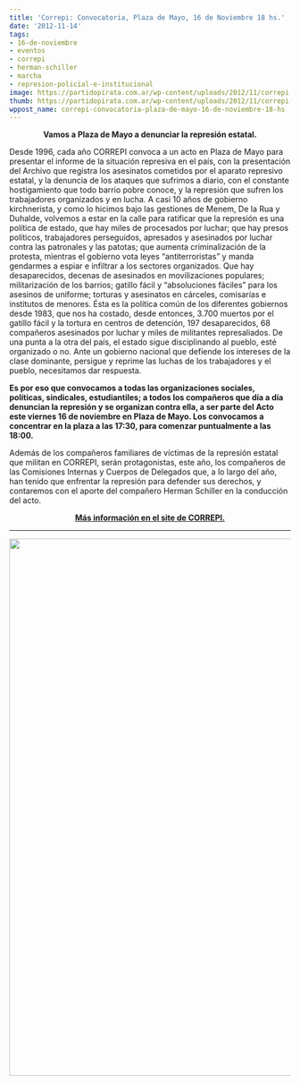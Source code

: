 ```yaml
---
title: 'Correpi: Convocatoria, Plaza de Mayo, 16 de Noviembre 18 hs.'
date: '2012-11-14'
tags:
- 16-de-noviembre
- eventos
- correpi
- herman-schiller
- marcha
- represion-policial-e-institucional
image: https://partidopirata.com.ar/wp-content/uploads/2012/11/correpi.jpg
thumb: https://partidopirata.com.ar/wp-content/uploads/2012/11/correpi-150x150.jpg
wppost_name: correpi-convocatoria-plaza-de-mayo-16-de-noviembre-18-hs
---
```


<p style="text-align: center;"><strong>Vamos a Plaza de Mayo a denunciar la represión estatal.</strong></p>
<p style="text-align: left;">Desde 1996, cada año CORREPI convoca a un acto en Plaza de Mayo para presentar el informe de la situación represiva en el país, con la presentación del Archivo que registra los asesinatos cometidos por el aparato represivo estatal, y la denuncia de los ataques que sufrimos a diario, con el constante hostigamiento que todo barrio pobre conoce, y la represión que sufren los trabajadores organizados y en lucha.
A casi 10 años de gobierno kirchnerista, y como lo hicimos bajo las gestiones de Menem, De la Rua y Duhalde, volvemos a estar en la calle para ratificar que la represión es una política de estado, que hay miles de procesados por luchar; que hay presos políticos, trabajadores perseguidos, apresados y asesinados por luchar contra las patronales y las patotas; que aumenta criminalización de la protesta, mientras el gobierno vota leyes “antiterroristas” y manda gendarmes a espiar e infiltrar a los sectores organizados. Que hay desaparecidos, decenas de asesinados en movilizaciones populares; militarización de los barrios; gatillo fácil y “absoluciones fáciles” para los asesinos de uniforme; torturas y asesinatos en cárceles, comisarías e institutos de menores.
Ésta es la política común de los diferentes gobiernos desde 1983, que nos ha costado, desde entonces, 3.700 muertos por el gatillo fácil y la tortura en centros de detención, 197 desaparecidos, 68 compañeros asesinados por luchar y miles de militantes represaliados. De una punta a la otra del país, el estado sigue disciplinando al pueblo, esté organizado o no.
Ante un gobierno nacional que defiende los intereses de la clase dominante, persigue y reprime las luchas de los trabajadores y el pueblo, necesitamos dar respuesta.</p>
<p style="text-align: left;"><strong>Es por eso que convocamos a todas las organizaciones sociales, políticas, sindicales, estudiantiles; a todos los compañeros que día a día denuncian la represión y se organizan contra ella, a ser parte del Acto este viernes 16 de noviembre en Plaza de Mayo. Los convocamos a concentrar en la plaza a las 17:30, para comenzar puntualmente a las 18:00.</strong></p>
<p style="text-align: left;">Además de los compañeros familiares de víctimas de la represión estatal que militan en CORREPI, serán protagonistas, este año, los compañeros de las Comisiones Internas y Cuerpos de Delegados que, a lo largo del año, han tenido que enfrentar la represión para defender sus derechos, y contaremos con el aporte del compañero Herman Schiller en la conducción del acto.</p>
<p style="text-align: center;"><strong><a href="http://correpi.lahaine.org/" target="_blank">Más información en el site de CORREPI.</a></strong></p>


<hr />

<a href="https://partidopirata.com.ar/wp-content/uploads/2012/11/correpi.jpg"><img class="aligncenter size-full wp-image-7372" title="correpi" src="https://partidopirata.com.ar/wp-content/uploads/2012/11/correpi.jpg" alt="" width="738" height="960" /></a>
